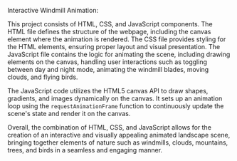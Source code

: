 Interactive Windmill Animation:

This project consists of HTML, CSS, and JavaScript components. The HTML file defines the structure of the webpage, including the canvas element where the animation is rendered. The CSS file provides styling for the HTML elements, ensuring proper layout and visual presentation. The JavaScript file contains the logic for animating the scene, including drawing elements on the canvas, handling user interactions such as toggling between day and night mode, animating the windmill blades, moving clouds, and flying birds.

The JavaScript code utilizes the HTML5 canvas API to draw shapes, gradients, and images dynamically on the canvas. It sets up an animation loop using the `requestAnimationFrame` function to continuously update the scene's state and render it on the canvas.

Overall, the combination of HTML, CSS, and JavaScript allows for the creation of an interactive and visually appealing animated landscape scene, bringing together elements of nature such as windmills, clouds, mountains, trees, and birds in a seamless and engaging manner.
